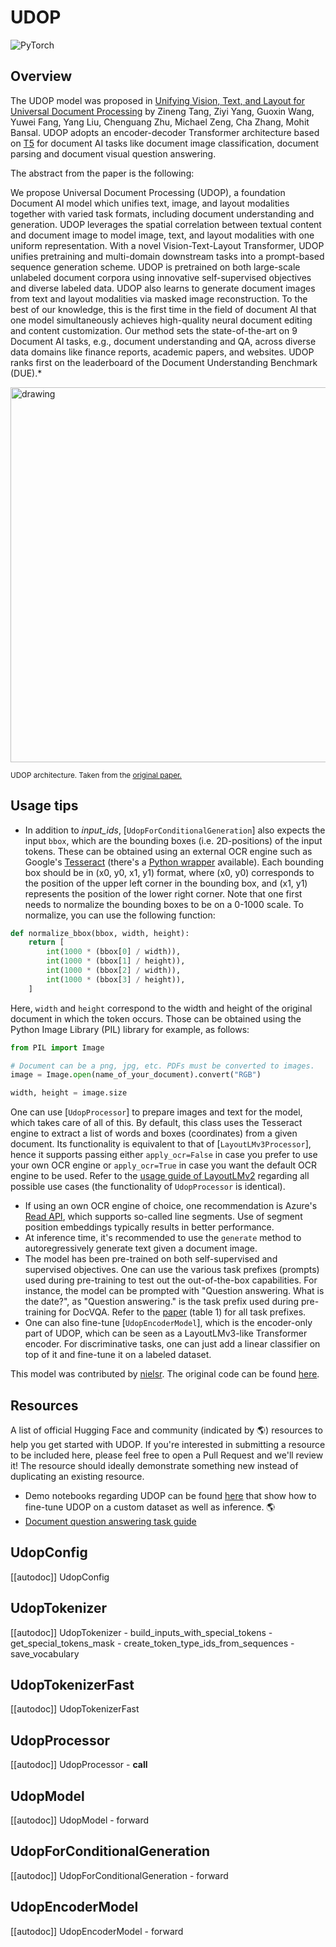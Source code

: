 <!--Copyright 2024 The HuggingFace Team. All rights reserved.

Licensed under the Apache License, Version 2.0 (the "License"); you may not use this file except in compliance with
the License. You may obtain a copy of the License at

http://www.apache.org/licenses/LICENSE-2.0

Unless required by applicable law or agreed to in writing, software distributed under the License is distributed on
an "AS IS" BASIS, WITHOUT WARRANTIES OR CONDITIONS OF ANY KIND, either express or implied. See the License for the
specific language governing permissions and limitations under the License.
-->

# UDOP

<div class="flex flex-wrap space-x-1">
<img alt="PyTorch" src="https://img.shields.io/badge/PyTorch-DE3412?style=flat&logo=pytorch&logoColor=white">
</div>

## Overview

The UDOP model was proposed in [Unifying Vision, Text, and Layout for Universal Document Processing](https://arxiv.org/abs/2212.02623) by Zineng Tang, Ziyi Yang, Guoxin Wang, Yuwei Fang, Yang Liu, Chenguang Zhu, Michael Zeng, Cha Zhang, Mohit Bansal.
UDOP adopts an encoder-decoder Transformer architecture based on [T5](t5) for document AI tasks like document image classification, document parsing and document visual question answering.

The abstract from the paper is the following:

We propose Universal Document Processing (UDOP), a foundation Document AI model which unifies text, image, and layout modalities together with varied task formats, including document understanding and generation. UDOP leverages the spatial correlation between textual content and document image to model image, text, and layout modalities with one uniform representation. With a novel Vision-Text-Layout Transformer, UDOP unifies pretraining and multi-domain downstream tasks into a prompt-based sequence generation scheme. UDOP is pretrained on both large-scale unlabeled document corpora using innovative self-supervised objectives and diverse labeled data. UDOP also learns to generate document images from text and layout modalities via masked image reconstruction. To the best of our knowledge, this is the first time in the field of document AI that one model simultaneously achieves high-quality neural document editing and content customization. Our method sets the state-of-the-art on 9 Document AI tasks, e.g., document understanding and QA, across diverse data domains like finance reports, academic papers, and websites. UDOP ranks first on the leaderboard of the Document Understanding Benchmark (DUE).*

<img src="https://huggingface.co/datasets/huggingface/documentation-images/resolve/main/transformers/model_doc/udop_architecture.jpg"
alt="drawing" width="600"/>

<small> UDOP architecture. Taken from the <a href="https://arxiv.org/abs/2212.02623">original paper.</a> </small>

## Usage tips

- In addition to *input_ids*, [`UdopForConditionalGeneration`] also expects the input `bbox`, which are
  the bounding boxes (i.e. 2D-positions) of the input tokens. These can be obtained using an external OCR engine such
  as Google's [Tesseract](https://github.com/tesseract-ocr/tesseract) (there's a [Python wrapper](https://pypi.org/project/pytesseract/) available). Each bounding box should be in (x0, y0, x1, y1) format, where (x0, y0) corresponds to the position of the upper left corner in the bounding box, and (x1, y1) represents the
  position of the lower right corner. Note that one first needs to normalize the bounding boxes to be on a 0-1000
  scale. To normalize, you can use the following function:

```python
def normalize_bbox(bbox, width, height):
    return [
        int(1000 * (bbox[0] / width)),
        int(1000 * (bbox[1] / height)),
        int(1000 * (bbox[2] / width)),
        int(1000 * (bbox[3] / height)),
    ]
```

Here, `width` and `height` correspond to the width and height of the original document in which the token
occurs. Those can be obtained using the Python Image Library (PIL) library for example, as follows:

```python
from PIL import Image

# Document can be a png, jpg, etc. PDFs must be converted to images.
image = Image.open(name_of_your_document).convert("RGB")

width, height = image.size
```

One can use [`UdopProcessor`] to prepare images and text for the model, which takes care of all of this. By default, this class uses the Tesseract engine to extract a list of words and boxes (coordinates) from a given document. Its functionality is equivalent to that of [`LayoutLMv3Processor`], hence it supports passing either `apply_ocr=False` in case you prefer to use your own OCR engine or `apply_ocr=True` in case you want the default OCR engine to be used. Refer to the [usage guide of LayoutLMv2](layoutlmv2#usage-layoutlmv2processor) regarding all possible use cases (the functionality of `UdopProcessor` is identical).

- If using an own OCR engine of choice, one recommendation is Azure's [Read API](https://learn.microsoft.com/en-us/azure/ai-services/computer-vision/how-to/call-read-api), which supports so-called line segments. Use of segment position embeddings typically results in better performance.
- At inference time, it's recommended to use the `generate` method to autoregressively generate text given a document image.
- The model has been pre-trained on both self-supervised and supervised objectives. One can use the various task prefixes (prompts) used during pre-training to test out the out-of-the-box capabilities. For instance, the model can be prompted with "Question answering. What is the date?", as "Question answering." is the task prefix used during pre-training for DocVQA. Refer to the [paper](https://arxiv.org/abs/2212.02623) (table 1) for all task prefixes.
- One can also fine-tune [`UdopEncoderModel`], which is the encoder-only part of UDOP, which can be seen as a LayoutLMv3-like Transformer encoder. For discriminative tasks, one can just add a linear classifier on top of it and fine-tune it on a labeled dataset.

This model was contributed by [nielsr](https://huggingface.co/nielsr).
The original code can be found [here](https://github.com/microsoft/UDOP).

## Resources

A list of official Hugging Face and community (indicated by 🌎) resources to help you get started with UDOP. If
you're interested in submitting a resource to be included here, please feel free to open a Pull Request and we'll
review it! The resource should ideally demonstrate something new instead of duplicating an existing resource.

- Demo notebooks regarding UDOP can be found [here](https://github.com/NielsRogge/Transformers-Tutorials/tree/master/UDOP) that show how
to fine-tune UDOP on a custom dataset as well as inference. 🌎
- [Document question answering task guide](../tasks/document_question_answering)

## UdopConfig

[[autodoc]] UdopConfig

## UdopTokenizer

[[autodoc]] UdopTokenizer
    - build_inputs_with_special_tokens
    - get_special_tokens_mask
    - create_token_type_ids_from_sequences
    - save_vocabulary

## UdopTokenizerFast

[[autodoc]] UdopTokenizerFast

## UdopProcessor

[[autodoc]] UdopProcessor
    - __call__

## UdopModel

[[autodoc]] UdopModel
    - forward

## UdopForConditionalGeneration

[[autodoc]] UdopForConditionalGeneration
    - forward

## UdopEncoderModel

[[autodoc]] UdopEncoderModel
    - forward